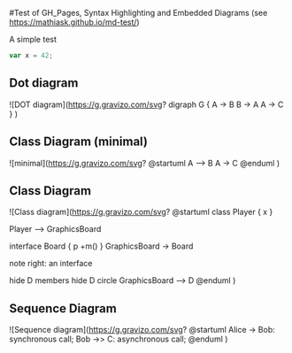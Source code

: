 #Test of GH_Pages, Syntax Highlighting and Embedded Diagrams
(see https://mathiask.github.io/md-test/)

A simple test
```js
var x = 42;
```
## Dot diagram
![DOT diagram](https://g.gravizo.com/svg?
digraph G {
    A -> B
    B -> A 
    A -> C 
}
)

## Class Diagram (minimal)
![minimal](https://g.gravizo.com/svg?
@startuml
A --> B
A -> C
@enduml
)

## Class Diagram
![Class diagram](https://g.gravizo.com/svg?
@startuml
class Player {
  x
}

Player --> GraphicsBoard

interface Board {
  p
  +m()
}
GraphicsBoard -> Board

note right: an interface

hide D members
hide D circle
GraphicsBoard --> D
@enduml
)

## Sequence Diagram
![Sequence diagram](https://g.gravizo.com/svg?
@startuml
  Alice -> Bob: synchronous call;
  Bob ->> C: asynchronous call;
@enduml
)
